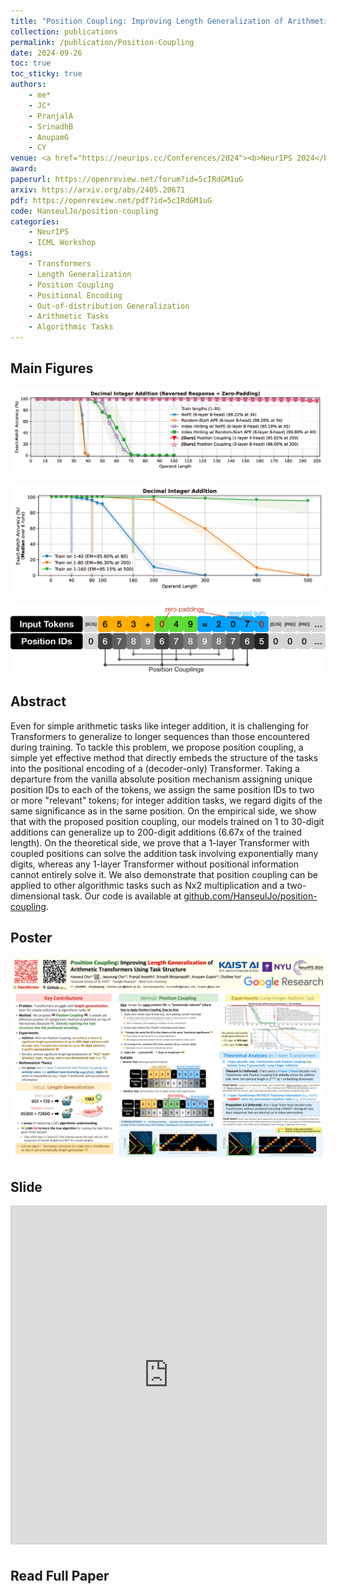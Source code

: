 ```yaml
---
title: "Position Coupling: Improving Length Generalization of Arithmetic Transformers Using Task Structure"
collection: publications
permalink: /publication/Position-Coupling
date: 2024-09-26
toc: true
toc_sticky: true
authors:
    - me*
    - JC*
    - PranjalA
    - SrinadhB
    - AnupamG
    - CY
venue: <a href="https://neurips.cc/Conferences/2024"><b>NeurIPS 2024</b></a> (Short version at ICML 2024 Workshop on <a href="https://longcontextfm.github.io"> Long-Context Foundation Models (LCFM)</a>)
award: 
paperurl: https://openreview.net/forum?id=5cIRdGM1uG
arxiv: https://arxiv.org/abs/2405.20671
pdf: https://openreview.net/pdf?id=5cIRdGM1uG
code: HanseulJo/position-coupling
categories: 
    - NeurIPS
    - ICML Workshop
tags:
    - Transformers
    - Length Generalization
    - Position Coupling
    - Positional Encoding
    - Out-of-distribution Generalization
    - Arithmetic Tasks
    - Algorithmic Tasks
---
```


## Main Figures

![Position_Coupling1](../assets/img/position-coupling/Addition_EM_Method_Comparison.png)
  
![Position_Coupling2](../assets/img/position-coupling/Addition_EM_median_Large.png)
  
![Position_Coupling3](../assets/img/position-coupling/PositionCouplingForAddition.png)

## Abstract

Even for simple arithmetic tasks like integer addition, it is challenging for Transformers to generalize to longer sequences than those encountered during training. To tackle this problem, we propose position coupling, a simple yet effective method that directly embeds the structure of the tasks into the positional encoding of a (decoder-only) Transformer. Taking a departure from the vanilla absolute position mechanism assigning unique position IDs to each of the tokens, we assign the same position IDs to two or more "relevant" tokens; for integer addition tasks, we regard digits of the same significance as in the same position. On the empirical side, we show that with the proposed position coupling, our models trained on 1 to 30-digit additions can generalize up to 200-digit additions (6.67x of the trained length). On the theoretical side, we prove that a 1-layer Transformer with coupled positions can solve the addition task involving exponentially many digits, whereas any 1-layer Transformer without positional information cannot entirely solve it. We also demonstrate that position coupling can be applied to other algorithmic tasks such as Nx2 multiplication and a two-dimensional task. Our code is available at [github.com/HanseulJo/position-coupling](https://github.com/HanseulJo/position-coupling).

## Poster

![Position_Coupling4](../assets/img/position-coupling/Poster_PoCo_NeurIPS2024.png)

## Slide

<iframe src="https://www.slideshare.net/slideshow/embed_code/key/iNEl39UaLR9HAF" width="960" height="540" frameborder="0" marginwidth="0" marginheight="0" scrolling="no" style="border:1px solid #CCC; border-width:1px; margin-bottom:5px; max-width: 100%;" allowfullscreen> </iframe> <div style="margin-bottom:5px"> </div>

## Read Full Paper

<object data="{{ page.pdf }}" width="960" height="1000" type='application/pdf'></object>
